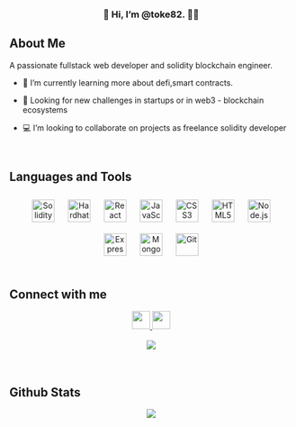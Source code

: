 ### <div align="center">👋 Hi, I’m @toke82. 👨‍💻 </div>

## About Me
A passionate fullstack web developer and solidity blockchain engineer.
 
  

- 🌱 I’m currently learning more about defi,smart contracts.
 
- 🔭 Looking for new challenges in startups or in web3 - blockchain ecosystems
  
- 💻 I’m looking to collaborate on projects as freelance solidity developer  
  

<br/>




## Languages and Tools  
<div align="center">  
<a href="https://solidity-es.readthedocs.io/es/latest/" target="_blank"><img style="margin: 10px" src="https://cdn.jsdelivr.net/gh/devicons/devicon/icons/solidity/solidity-original.svg" alt="Solidity" height="40" /></a>
<a href="https://hardhat.org/" target="_blank"><img style="margin: 10px" src="https://raw.githubusercontent.com/danielcranney/readme-generator/main/public/icons/skills/hardhat-colored.svg" alt="Hardhat" height="40" /></a>  
<a href="https://reactjs.org/" target="_blank"><img style="margin: 10px" src="https://profilinator.rishav.dev/skills-assets/react-original-wordmark.svg" alt="React" height="40" /></a>
<a href="https://www.javascript.com/" target="_blank"><img style="margin: 10px" src="https://profilinator.rishav.dev/skills-assets/javascript-original.svg" alt="JavaScript" height="40" /></a>
<a href="https://www.w3schools.com/css/" target="_blank"><img style="margin: 10px" src="https://profilinator.rishav.dev/skills-assets/css3-original-wordmark.svg" alt="CSS3" height="40" /></a>
<a href="https://en.wikipedia.org/wiki/HTML5" target="_blank"><img style="margin: 10px" src="https://profilinator.rishav.dev/skills-assets/html5-original-wordmark.svg" alt="HTML5" height="40" /></a> 
<a href="https://nodejs.org/" target="_blank"><img style="margin: 10px" src="https://profilinator.rishav.dev/skills-assets/nodejs-original-wordmark.svg" alt="Node.js" height="40" /></a>
<a href="https://expressjs.com/" target="_blank"><img style="margin: 10px" src="https://profilinator.rishav.dev/skills-assets/express-original-wordmark.svg" alt="Express.js" height="40" /></a>
<a href="https://www.mongodb.com/" target="_blank"><img style="margin: 10px" src="https://profilinator.rishav.dev/skills-assets/mongodb-original-wordmark.svg" alt="MongoDB" height="40" /></a> 
<a href="https://github.com/" target="_blank"><img style="margin: 10px" src="https://profilinator.rishav.dev/skills-assets/git-scm-icon.svg" alt="Git" height="40" /></a>
</div>



<br/>  


## Connect with me  
<div align="center">
<a href="https://github.com/toke82" target="_blank">
<img src="https://raw.githubusercontent.com/danielcranney/readme-generator/main/public/icons/socials/github.svg" width="32" height="32" style="max-width: 100%;">
</a>
<a href="https://twitter.com/@AdrCasal" target="_blank">
<img src="https://raw.githubusercontent.com/danielcranney/readme-generator/main/public/icons/socials/twitter.svg" width="32" height="32" style="max-width: 100%;">
</a> 
</div>  

<br/>  

<div align="center">
<img src="https://komarev.com/ghpvc/?username=toke82&&style=flat-square" align="center" />
</div>  
  

<br/>  

<br/>  


## Github Stats  
<div align="center"><img src="https://github-readme-stats.vercel.app/api?username=toke82&show_icons=true&count_private=true&hide_border=true" align="center" /></div>  

<br/>  
